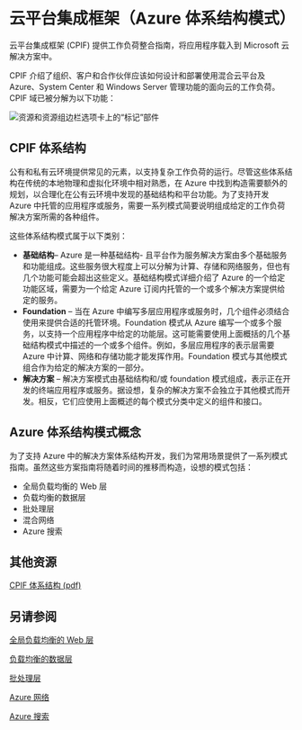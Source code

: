 <properties 
   pageTitle="云平台集成框架 | Azure" 
   description="云平台集成框架提供工作负荷整合指南，将应用程序载入到 Microsoft 云解决方案中，其包含了用于 Azure 的体系结构模式" 
   services="" 
   documentationCenter="" 
   authors="arynes" 
   manager="fredhar" 
   editor=""/>

<tags
   ms.service="cloud-services"
   ms.date="03/25/2015"
   wacn.date="10/03/2015"/>


# 云平台集成框架（Azure 体系结构模式）

云平台集成框架 (CPIF) 提供工作负荷整合指南，将应用程序载入到 Microsoft 云解决方案中。

CPIF 介绍了组织、客户和合作伙伴应该如何设计和部署使用混合云平台及 Azure、System Center 和 Windows Server 管理功能的面向云的工作负荷。CPIF 域已被分解为以下功能：

![资源和资源组边栏选项卡上的“标记”部件](./media/azure-architecture-cpif-overview/overview.png)

##  CPIF 体系结构

公有和私有云环境提供常见的元素，以支持复杂工作负荷的运行。尽管这些体系结构在传统的本地物理和虚拟化环境中相对熟悉，在 Azure 中找到构造需要额外的规划，以合理化在公有云环境中发现的基础结构和平台功能。为了支持开发 Azure 中托管的应用程序或服务，需要一系列模式简要说明组成给定的工作负荷解决方案所需的各种组件。

这些体系结构模式属于以下类别：

- **基础结构**– Azure 是一种基础结构- 且平台作为服务解决方案由多个基础服务和功能组成。这些服务很大程度上可以分解为计算、存储和网络服务，但也有几个功能可能会超出这些定义。基础结构模式详细介绍了 Azure 的一个给定功能区域，需要为一个给定 Azure 订阅内托管的一个或多个解决方案提供给定的服务。 
- **Foundation** – 当在 Azure 中编写多层应用程序或服务时，几个组件必须结合使用来提供合适的托管环境。Foundation 模式从 Azure 编写一个或多个服务，以支持一个应用程序中给定的功能层。这可能需要使用上面概括的几个基础结构模式中描述的一个或多个组件。例如，多层应用程序的表示层需要 Azure 中计算、网络和存储功能才能发挥作用。Foundation 模式与其他模式组合作为给定的解决方案的一部分。
- **解决方案** – 解决方案模式由基础结构和/或 foundation 模式组成，表示正在开发的终端应用程序或服务。据设想，复杂的解决方案不会独立于其他模式而开发。相反，它们应使用上面概述的每个模式分类中定义的组件和接口。    

## Azure 体系结构模式概念

为了支持 Azure 中的解决方案体系结构开发，我们为常用场景提供了一系列模式指南。虽然这些方案指南将随着时间的推移而构造，设想的模式包括：

- 全局负载均衡的 Web 层 
- 负载均衡的数据层
- 批处理层
- 混合网络
- Azure 搜索 

##  其他资源
[CPIF 体系结构 (pdf)](https://gallery.technet.microsoft.com/Cloud-Platform-Integration-bd1e434a)

## 另请参阅
[全局负载均衡的 Web 层](https://gallery.technet.microsoft.com/Cloud-Platform-Integration-2c3c663a)

[负载均衡的数据层](https://gallery.technet.microsoft.com/Cloud-Platform-Integration-dfb09e41)

[批处理层](https://gallery.technet.microsoft.com/Cloud-Platform-Integration-0bc3f8b1)

[Azure 网络](https://gallery.technet.microsoft.com/Cloud-Platform-Integration-5e401f38)

[Azure 搜索](https://gallery.technet.microsoft.com/Cloud-Platform-Integration-e581d65d)

<!---HONumber=71-->
